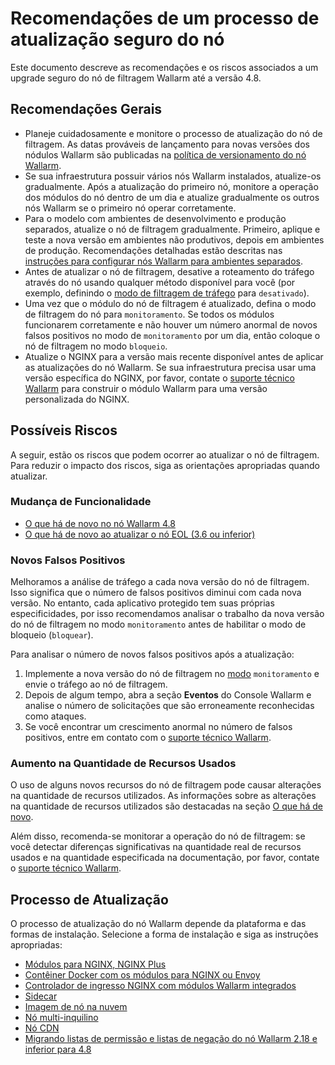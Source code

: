 # Recomendações de um processo de atualização seguro do nó

Este documento descreve as recomendações e os riscos associados a um upgrade seguro do nó de filtragem Wallarm até a versão 4.8.

## Recomendações Gerais

* Planeje cuidadosamente e monitore o processo de atualização do nó de filtragem. As datas prováveis de lançamento para novas versões dos nódulos Wallarm são publicadas na [política de versionamento do nó Wallarm](versioning-policy.md).
* Se sua infraestrutura possuir vários nós Wallarm instalados, atualize-os gradualmente. Após a atualização do primeiro nó, monitore a operação dos módulos do nó dentro de um dia e atualize gradualmente os outros nós Wallarm se o primeiro nó operar corretamente.
* Para o modelo com ambientes de desenvolvimento e produção separados, atualize o nó de filtragem gradualmente. Primeiro, aplique e teste a nova versão em ambientes não produtivos, depois em ambientes de produção. Recomendações detalhadas estão descritas nas [instruções para configurar nós Wallarm para ambientes separados](../admin-en/configuration-guides/wallarm-in-separated-environments/configure-wallarm-in-separated-environments.md#gradual-rollout-of-new-wallarm-node-changes).
* Antes de atualizar o nó de filtragem, desative a roteamento do tráfego através do nó usando qualquer método disponível para você (por exemplo, definindo o [modo de filtragem de tráfego](../admin-en/configure-wallarm-mode.md) para `desativado`).
* Uma vez que o módulo do nó de filtragem é atualizado, defina o modo de filtragem do nó para `monitoramento`. Se todos os módulos funcionarem corretamente e não houver um número anormal de novos falsos positivos no modo de `monitoramento` por um dia, então coloque o nó de filtragem no modo `bloqueio`.
* Atualize o NGINX para a versão mais recente disponível antes de aplicar as atualizações do nó Wallarm. Se sua infraestrutura precisa usar uma versão específica do NGINX, por favor, contate o [suporte técnico Wallarm](mailto:support@wallarm.com) para construir o módulo Wallarm para uma versão personalizada do NGINX.

## Possíveis Riscos

A seguir, estão os riscos que podem ocorrer ao atualizar o nó de filtragem. Para reduzir o impacto dos riscos, siga as orientações apropriadas quando atualizar.

### Mudança de Funcionalidade

* [O que há de novo no nó Wallarm 4.8](what-is-new.md)
* [O que há de novo ao atualizar o nó EOL (3.6 ou inferior)](older-versions/what-is-new.md)

### Novos Falsos Positivos

Melhoramos a análise de tráfego a cada nova versão do nó de filtragem. Isso significa que o número de falsos positivos diminui com cada nova versão. No entanto, cada aplicativo protegido tem suas próprias especificidades, por isso recomendamos analisar o trabalho da nova versão do nó de filtragem no modo `monitoramento` antes de habilitar o modo de bloqueio (`bloquear`).

Para analisar o número de novos falsos positivos após a atualização:

1. Implemente a nova versão do nó de filtragem no [modo](../admin-en/configure-wallarm-mode.md) `monitoramento` e envie o tráfego ao nó de filtragem.
2. Depois de algum tempo, abra a seção **Eventos** do Console Wallarm e analise o número de solicitações que são erroneamente reconhecidas como ataques.
3. Se você encontrar um crescimento anormal no número de falsos positivos, entre em contato com o [suporte técnico Wallarm](mailto:support@wallarm.com).

### Aumento na Quantidade de Recursos Usados

O uso de alguns novos recursos do nó de filtragem pode causar alterações na quantidade de recursos utilizados. As informações sobre as alterações na quantidade de recursos utilizados são destacadas na seção [O que há de novo](what-is-new.md).

Além disso, recomenda-se monitorar a operação do nó de filtragem: se você detectar diferenças significativas na quantidade real de recursos usados e na quantidade especificada na documentação, por favor, contate o [suporte técnico Wallarm](mailto:support@wallarm.com).

## Processo de Atualização

O processo de atualização do nó Wallarm depende da plataforma e das formas de instalação. Selecione a forma de instalação e siga as instruções apropriadas:

* [Módulos para NGINX, NGINX Plus](nginx-modules.md)
* [Contêiner Docker com os módulos para NGINX ou Envoy](docker-container.md)
* [Controlador de ingresso NGINX com módulos Wallarm integrados](ingress-controller.md)
* [Sidecar](sidecar-proxy.md)
* [Imagem de nó na nuvem](cloud-image.md)
* [Nó multi-inquilino](multi-tenant.md)
* [Nó CDN](cdn-node.md)
* [Migrando listas de permissão e listas de negação do nó Wallarm 2.18 e inferior para 4.8](migrate-ip-lists-to-node-3.md)